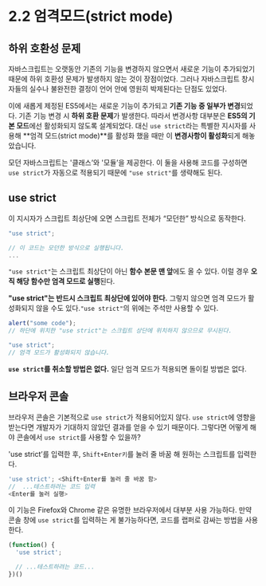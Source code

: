 # 2.2 엄격모드(strict mode)

## 하위 호환성 문제

자바스크립트는 오랫동안 기존의 기능을 변경하지 않으면서 새로운 기능이 추가되었기 때문에 하위 호환성 문제가 발생하지 않는 것이 장점이었다. 그러나 자바스크립트 창시자들의 실수나 불완전한 결정이 언어 안에 영원히 박제된다는 단점도 있었다.

이에 새롭게 제정된 ES5에서는 새로운 기능이 추가되고 **기존 기능 중 일부가 변경**되었다. 기존 기능 변경 시 **하위 호환 문제**가 발생한다. 따라서 변경사항 대부분은 **ES5의 기본 모드**에선 활성화되지 않도록 설계되었다. 대신 `use strict`라는 특별한 지시자를 사용해 **엄격 모드(strict mode)**를 활성화 했을 때만 이 **변경사항이 활성화**되게 해놓았습니다.

모던 자바스크립트는 '클래스’와 '모듈’을 제공한다. 이 둘을 사용해 코드를 구성하면 `use strict`가 자동으로 적용되기 때문에 `"use strict"`를 생략해도 된다.

## use strict

이 지시자가 스크립트 최상단에 오면 스크립트 전체가 “모던한” 방식으로 동작한다.

```javascript
"use strict";

// 이 코드는 모던한 방식으로 실행됩니다.
...
```

`"use strict"`는 스크립트 최상단이 아닌 **함수 본문 맨 앞**에도 올 수 있다. 이럴 경우 **오직 해당 함수만 엄격 모드로 실행**된다.

**"use strict"는 반드시 스크립트 최상단에 있어야 한다.** 그렇지 않으면 엄격 모드가 활성화되지 않을 수도 있다.`"use strict"`의 위에는 주석만 사용할 수 있다.

```javascript
alert("some code");
// 하단에 위치한 "use strict"는 스크립트 상단에 위치하지 않으므로 무시된다.

"use strict";
// 엄격 모드가 활성화되지 않습니다.
```

**`use strict`를 취소할 방법은 없다.** 일단 엄격 모드가 적용되면 돌이킬 방법은 없다.

## 브라우저 콘솔

브라우저 콘솔은 기본적으로 `use strict`가 적용되어있지 않다. `use strict`에 영향을 받는다면 개발자가 기대하지 않았던 결과를 얻을 수 있기 때문이다. 그렇다면 어떻게 해야 콘솔에서 `use strict`를 사용할 수 있을까?

'use strict’를 입력한 후, `Shift+Enter키`를 눌러 줄 바꿈 해 원하는 스크립트를 입력한다.

```javascript
'use strict'; <Shift+Enter를 눌러 줄 바꿈 함>
//  ...테스트하려는 코드 입력
<Enter를 눌러 실행>
```

이 기능은 Firefox와 Chrome 같은 유명한 브라우저에서 대부분 사용 가능하다. 만약 콘솔 창에 `use strict`를 입력하는 게 불가능하다면, 코드를 랩퍼로 감싸는 방법을 사용한다.

```javascript
(function() {
  'use strict';

  // ...테스트하려는 코드...
})()
```
